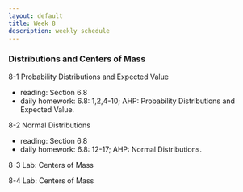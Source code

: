 ```yaml
---
layout: default
title: Week 8
description: weekly schedule
--- 
```

### Distributions and Centers of Mass

8-1 Probability Distributions and Expected Value

* reading: Section 6.8
* daily homework: 6.8: 1,2,4-10; AHP: Probability Distributions and Expected Value. <br>

8-2 Normal Distributions

* reading: Section 6.8
* daily homework: 6.8: 12-17; AHP: Normal Distributions. <br>

8-3 Lab: Centers of Mass

8-4 Lab: Centers of Mass



